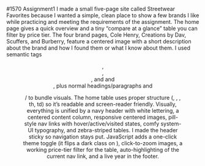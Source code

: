 #1570 Assignment1 
I made a small five-page site called Streetwear Favorites because I wanted a simple, clean place to show a few brands I like while practicing and meeting the requirements of the assignment.
The home page gives a quick overview and a tiny “compare at a glance” table you can filter by price tier.
The four brand pages, Cole Henry, Creations by Dav, Scuffers, and Burberry, feature a centered image with a short description about the brand and how I found them or what I know about them. I used semantic tags 
<header>, <nav>, <main>, and and <footer>, plus normal headings/paragraphs and <figure>/<img> to bundle visuals. The home table uses proper structure (<caption>, <thead>, <tbody>, th, td) so it’s readable and screen-reader friendly.
Visually, everything is unified by a navy header with white lettering, a centered content column, responsive centered images, pill-style nav links with hover/active/visited states, comfy system-UI typography, and zebra-striped tables. 
I made the header sticky so navigation stays put. JavaScript adds a one-click theme toggle (it flips a dark class on <body>), click-to-zoom images, a working price-tier filter for the table, auto-highlighting of the current nav link, and a live year in the footer.
